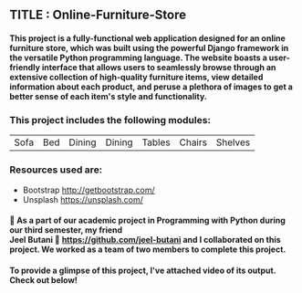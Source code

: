 ## TITLE : Online-Furniture-Store
#### This project is a fully-functional web application designed for an online furniture store, which was built using the powerful Django framework in the versatile Python programming language. The website boasts a user-friendly interface that allows users to seamlessly browse through an extensive collection of high-quality furniture items, view detailed information about each product, and peruse a plethora of images to get a better sense of each item's style and functionality.

### This project includes the following modules:
<table>
  <tr>
    <td>Sofa</td>
    <td>Bed</td>
    <td>Dining</td>
    <td>Dining</td>
    <td>Tables</td>
    <td>Chairs</td>
    <td>Shelves</td>
  </tr>
</table>  

### Resources used are:
- Bootstrap
http://getbootstrap.com/
- Unsplash
https://unsplash.com/

#### :large_blue_diamond: As a part of our academic project in Programming with Python during our third semester, my friend <br> Jeel Butani :link: https://github.com/jeel-butani and I collaborated on this project. We worked as a team of two members to complete this project.

#### To provide a glimpse of this project, I've attached video of its output. Check out below!
